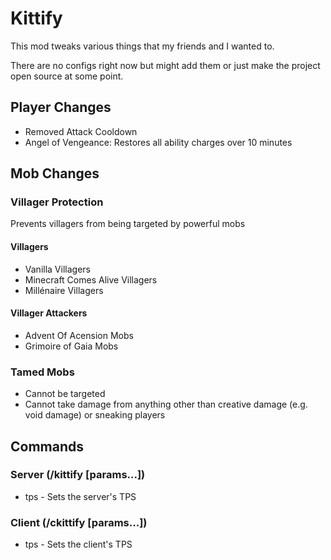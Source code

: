 # Kittify

This mod tweaks various things that my friends and I wanted to.

There are no configs right now but might add them or just make the project open source at some point.

## Player Changes
- Removed Attack Cooldown
- Angel of Vengeance: Restores all ability charges over 10 minutes

## Mob Changes
### Villager Protection
Prevents villagers from being targeted by powerful mobs
#### Villagers
- Vanilla Villagers
- Minecraft Comes Alive Villagers
- Millénaire Villagers
#### Villager Attackers
- Advent Of Acension Mobs
- Grimoire of Gaia Mobs

### Tamed Mobs
- Cannot be targeted
- Cannot take damage from anything other than creative damage (e.g. void damage) or sneaking players

## Commands
### Server (/kittify <command> [params...])
- tps <tps> - Sets the server's TPS
### Client (/ckittify <command> [params...])
- tps <tps> - Sets the client's TPS
